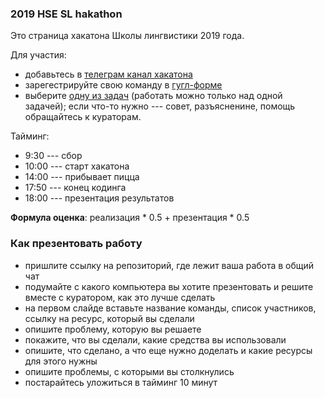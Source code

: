 ### 2019 HSE SL hakathon

Это страница хакатона Школы лингвистики 2019 года.

Для участия:

* добавьтесь в [телеграм канал хакатона](https://t.me/joinchat/GEOcGBIaKRY3WdzP5Kvijg)
* зарегестрируйте свою команду в [гугл-форме](https://docs.google.com/forms/d/e/1FAIpQLSdbqTDJMPDWxb56DdIzyDzw1jyo99nF6IuWTtQRsN7LwCNezg/viewform)
* выберите [одну из задач](https://github.com/agricolamz/2019_SL_hakathon/issues) (работать можно только над одной задачей); если что-то нужно --- совет, разъясненине, помощь обращайтесь к кураторам.

Тайминг:
  
* 9:30 --- сбор
* 10:00 --- старт хакатона
* 14:00 --- прибывает пицца
* 17:50 --- конец кодинга
* 18:00 --- презентация результатов

**Формула оценка**: реализация * 0.5 + презентация * 0.5

### Как презентовать работу

* пришлите ссылку на репозиторий, где лежит ваша работа в общий чат
* подумайте с какого компьютера вы хотите презентовать и решите вместе с куратором, как это лучше сделать
* на первом слайде вставьте название команды, список участников, ссылку на ресурс, который вы сделали
* опишите проблему, которую вы решаете
* покажите, что вы сделали, какие средства вы использовали
* опишите, что сделано, а что еще нужно доделать и какие ресурсы для этого нужны
* опишите проблемы, с которыми вы столкнулись
* постарайтесь уложиться в тайминг 10 минут
